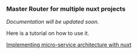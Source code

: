 ### Master Router for multiple nuxt projects
_Documentation will be updated soon._

Here is a tutorial on how to use it.

[Implementing micro-service architecture with nuxt](https://www.linkedin.com/posts/mrfarhad_implement-nuxtvue-micro-service-activity-6796718855700938752-JOHh)
